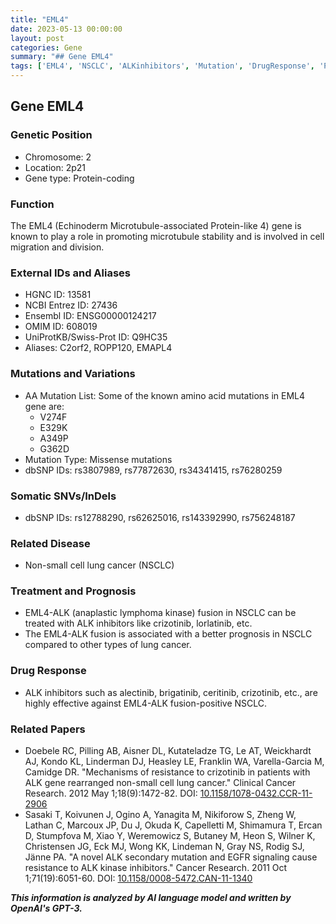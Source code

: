 ```yaml
---
title: "EML4"
date: 2023-05-13 00:00:00
layout: post
categories: Gene
summary: "## Gene EML4"
tags: ['EML4', 'NSCLC', 'ALKinhibitors', 'Mutation', 'DrugResponse', 'Prognosis', 'CellMigration', 'MicrotubuleStability']
---
```


## Gene EML4

### Genetic Position
- Chromosome: 2
- Location: 2p21
- Gene type: Protein-coding

### Function
The EML4 (Echinoderm Microtubule-associated Protein-like 4) gene is known to play a role in promoting microtubule stability and is involved in cell migration and division.

### External IDs and Aliases
- HGNC ID: 13581
- NCBI Entrez ID: 27436
- Ensembl ID: ENSG00000124217
- OMIM ID: 608019
- UniProtKB/Swiss-Prot ID: Q9HC35
- Aliases: C2orf2, ROPP120, EMAPL4

### Mutations and Variations
- AA Mutation List: Some of the known amino acid mutations in EML4 gene are:
    * V274F
    * E329K
    * A349P
    * G362D
- Mutation Type: Missense mutations
- dbSNP IDs: rs3807989, rs77872630, rs34341415, rs76280259

### Somatic SNVs/InDels
- dbSNP IDs: rs12788290, rs62625016, rs143392990, rs756248187

### Related Disease
- Non-small cell lung cancer (NSCLC)

### Treatment and Prognosis
- EML4-ALK (anaplastic lymphoma kinase) fusion in NSCLC can be treated with ALK inhibitors like crizotinib, lorlatinib, etc.
- The EML4-ALK fusion is associated with a better prognosis in NSCLC compared to other types of lung cancer.

### Drug Response
- ALK inhibitors such as alectinib, brigatinib, ceritinib, crizotinib, etc., are highly effective against EML4-ALK fusion-positive NSCLC.

### Related Papers
- Doebele RC, Pilling AB, Aisner DL, Kutateladze TG, Le AT, Weickhardt AJ, Kondo KL, Linderman DJ, Heasley LE, Franklin WA, Varella-Garcia M, Camidge DR. "Mechanisms of resistance to crizotinib in patients with ALK gene rearranged non-small cell lung cancer." Clinical Cancer Research. 2012 May 1;18(9):1472-82. DOI: [10.1158/1078-0432.CCR-11-2906]([Click](https://doi.org/10.1158/1078-0432.CCR-11-2906))
- Sasaki T, Koivunen J, Ogino A, Yanagita M, Nikiforow S, Zheng W, Lathan C, Marcoux JP, Du J, Okuda K, Capelletti M, Shimamura T, Ercan D, Stumpfova M, Xiao Y, Weremowicz S, Butaney M, Heon S, Wilner K, Christensen JG, Eck MJ, Wong KK, Lindeman N, Gray NS, Rodig SJ, Jänne PA. "A novel ALK secondary mutation and EGFR signaling cause resistance to ALK kinase inhibitors." Cancer Research. 2011 Oct 1;71(19):6051-60. DOI: [10.1158/0008-5472.CAN-11-1340]([Click](https://doi.org/10.1158/0008-5472.CAN-11-1340))

**_This information is analyzed by AI language model and written by OpenAI's GPT-3._**